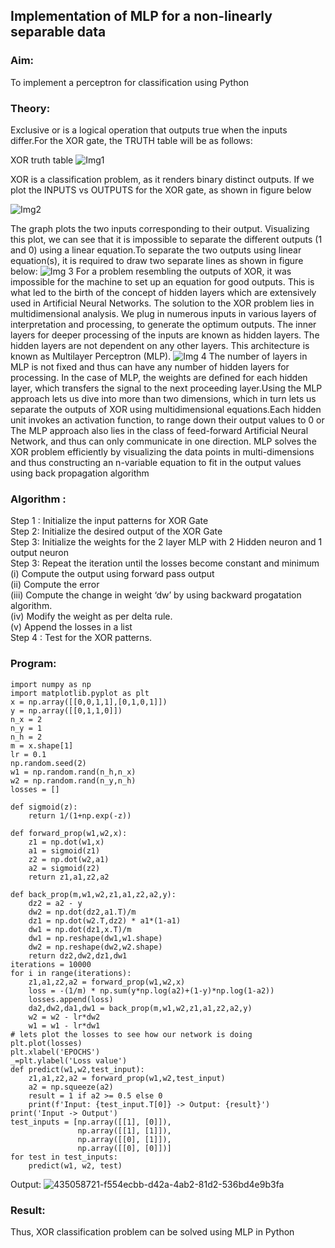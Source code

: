 
<H2 aligh = center> Implementation of MLP for a non-linearly separable data</H2>
<h3>Aim:</h3>
To implement a perceptron for classification using Python
<H3>Theory:</H3>
Exclusive or is a logical operation that outputs true when the inputs differ.For the XOR gate, the TRUTH table will be as follows:

XOR truth table
![Img1](https://user-images.githubusercontent.com/112920679/195774720-35c2ed9d-d484-4485-b608-d809931a28f5.gif)

XOR is a classification problem, as it renders binary distinct outputs. If we plot the INPUTS vs OUTPUTS for the XOR gate, as shown in figure below

![Img2](https://user-images.githubusercontent.com/112920679/195774898-b0c5886b-3d58-4377-b52f-73148a3fe54d.gif)

The graph plots the two inputs corresponding to their output. Visualizing this plot, we can see that it is impossible to separate the different outputs (1 and 0) using a linear equation.To separate the two outputs using linear equation(s), it is required to draw two separate lines as shown in figure below:
![Img 3](https://user-images.githubusercontent.com/112920679/195775012-74683270-561b-4a3a-ac62-cf5ddfcf49ca.gif)
For a problem resembling the outputs of XOR, it was impossible for the machine to set up an equation for good outputs. This is what led to the birth of the concept of hidden layers which are extensively used in Artificial Neural Networks. The solution to the XOR problem lies in multidimensional analysis. We plug in numerous inputs in various layers of interpretation and processing, to generate the optimum outputs.
The inner layers for deeper processing of the inputs are known as hidden layers. The hidden layers are not dependent on any other layers. This architecture is known as Multilayer Perceptron (MLP).
![Img 4](https://user-images.githubusercontent.com/112920679/195775183-1f64fe3d-a60e-4998-b4f5-abce9534689d.gif)
The number of layers in MLP is not fixed and thus can have any number of hidden layers for processing. In the case of MLP, the weights are defined for each hidden layer, which transfers the signal to the next proceeding layer.Using the MLP approach lets us dive into more than two dimensions, which in turn lets us separate the outputs of XOR using multidimensional equations.Each hidden unit invokes an activation function, to range down their output values to 0 or The MLP approach also lies in the class of feed-forward Artificial Neural Network, and thus can only communicate in one direction. MLP solves the XOR problem efficiently by visualizing the data points in multi-dimensions and thus constructing an n-variable equation to fit in the output values using back propagation algorithm

<h3>Algorithm :</H3>

Step 1 : Initialize the input patterns for XOR Gate<BR>
Step 2: Initialize the desired output of the XOR Gate<BR>
Step 3: Initialize the weights for the 2 layer MLP with 2 Hidden neuron  and 1 output neuron<BR>
Step 3: Repeat the  iteration  until the losses become constant and  minimum<BR>
    (i)  Compute the output using forward pass output<BR>
    (ii) Compute the error<BR>
	(iii) Compute the change in weight ‘dw’ by using backward progatation algorithm. <BR>
    (iv) Modify the weight as per delta rule.<BR>
    (v)  Append the losses in a list <BR>
Step 4 : Test for the XOR patterns.

<H3>Program:</H3>

```
import numpy as np 
import matplotlib.pyplot as plt
x = np.array([[0,0,1,1],[0,1,0,1]])
y = np.array([[0,1,1,0]])
n_x = 2
n_y = 1
n_h = 2
m = x.shape[1]
lr = 0.1
np.random.seed(2)
w1 = np.random.rand(n_h,n_x) 
w2 = np.random.rand(n_y,n_h)
losses = []

def sigmoid(z):
    return 1/(1+np.exp(-z))

def forward_prop(w1,w2,x):
    z1 = np.dot(w1,x)
    a1 = sigmoid(z1)
    z2 = np.dot(w2,a1)    
    a2 = sigmoid(z2)
    return z1,a1,z2,a2

def back_prop(m,w1,w2,z1,a1,z2,a2,y):
    dz2 = a2 - y
    dw2 = np.dot(dz2,a1.T)/m 
    dz1 = np.dot(w2.T,dz2) * a1*(1-a1)
    dw1 = np.dot(dz1,x.T)/m 
    dw1 = np.reshape(dw1,w1.shape)
    dw2 = np.reshape(dw2,w2.shape)
    return dz2,dw2,dz1,dw1
iterations = 10000
for i in range(iterations):
    z1,a1,z2,a2 = forward_prop(w1,w2,x)
    loss = -(1/m) * np.sum(y*np.log(a2)+(1-y)*np.log(1-a2))
    losses.append(loss)
    da2,dw2,da1,dw1 = back_prop(m,w1,w2,z1,a1,z2,a2,y)
    w2 = w2 - lr*dw2
    w1 = w1 - lr*dw1
# lets plot the losses to see how our network is doing
plt.plot(losses)
plt.xlabel('EPOCHS')
_=plt.ylabel('Loss value')
def predict(w1,w2,test_input):
    z1,a1,z2,a2 = forward_prop(w1,w2,test_input)
    a2 = np.squeeze(a2)   
    result = 1 if a2 >= 0.5 else 0
    print(f'Input: {test_input.T[0]} -> Output: {result}')    
print('Input -> Output')
test_inputs = [np.array([[1], [0]]),
               np.array([[1], [1]]),
               np.array([[0], [1]]),
               np.array([[0], [0]])]
for test in test_inputs:
    predict(w1, w2, test)

```

Output:
![435058721-f554ecbb-d42a-4ab2-81d2-536bd4e9b3fa](https://github.com/user-attachments/assets/43835bd0-aee0-4629-b805-c9e2c1cd10fd)


<H3> Result:</H3>
Thus, XOR classification problem can be solved using MLP in Python 
